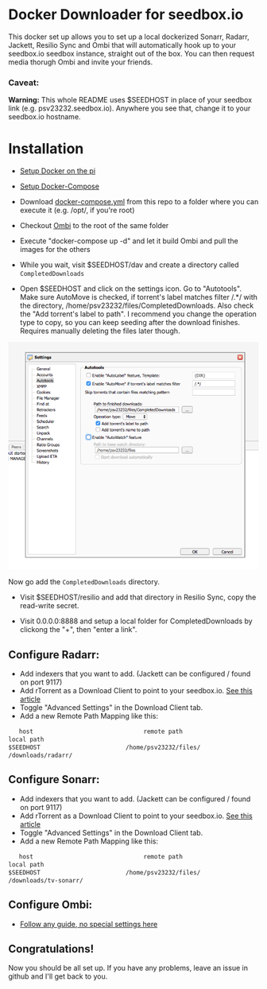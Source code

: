 # Docker Downloader for seedbox.io

This docker set up allows you to set up a local dockerized Sonarr, Radarr, Jackett, Resilio Sync and Ombi that will automatically hook up to your seedbox.io seedbox instance, straight out of the box. You can then request media thorugh Ombi and invite your friends.

### Caveat:

**Warning:** This whole README uses $SEEDHOST in place of your seedbox link (e.g. psv23232.seedbox.io). Anywhere you see that, change it to your seedbox.io hostname.


# Installation

* [Setup Docker on the pi](https://blog.hypriot.com/getting-started-with-docker-and-linux-on-the-raspberry-pi/)

* [Setup Docker-Compose](https://www.berthon.eu/2017/getting-docker-compose-on-raspberry-pi-arm-the-easy-way/)

* Download [docker-compose.yml](https://raw.githubusercontent.com/Fredddi43/seedboxio-docker-downloader-raspberry/master/docker-compose.yml) from this repo to a folder where you can execute it (e.g. /opt/, if you're root)

* Checkout [Ombi](https://github.com/linuxserver/docker-ombi-armhf) to the root of the same folder

* Execute "docker-compose up -d" and let it build Ombi and pull the images for the others

* While you wait, visit $SEEDHOST/dav  and create a directory called `CompletedDownloads`

* Open $SEEDHOST  and click on the settings icon. Go to "Autotools". Make sure AutoMove is checked, if torrent's label matches filter /.*/ with the directory, /home/psv23232/files/CompletedDownloads. Also check the "Add torrent's label to path". I recommend you change the operation type to copy, so you can keep seeding after the download finishes. Requires manually deleting the files later though.

![rTorrent Settings](https://github.com/Fredddi43/seedboxio-docker-downloader-raspberry/blob/master/assets/rtorrent_settings.png)

Now go add the `CompletedDownloads` directory.

* Visit $SEEDHOST/resilio and add that directory in Resilio Sync, copy the read-write secret.

* Visit 0.0.0.0:8888 and setup a local folder for CompletedDownloads by clickong the "+", then "enter a link".

## Configure Radarr:

* Add indexers that you want to add. (Jackett can be configured / found on port 9117)
* Add rTorrent as a Download Client to point to your seedbox.io. [See this article](https://panel.seedbox.io/index.php?rp=/knowledgebase/41/How-to-connect-Sonarr-to-your-service.html)
* Toggle "Advanced Settings" in the Download Client tab.
* Add a new Remote Path Mapping like this:

```
   host                               remote path                                        local path
$SEEDHOST                        /home/psv23232/files/                                       /downloads/radarr/

```

## Configure Sonarr: 

* Add indexers that you want to add. (Jackett can be configured / found on port 9117)
* Add rTorrent as a Download Client to point to your seedbox.io. [See this article](https://panel.seedbox.io/index.php?rp=/knowledgebase/41/How-to-connect-Sonarr-to-your-service.html)
* Toggle "Advanced Settings" in the Download Client tab.
* Add a new Remote Path Mapping like this:

```
   host                               remote path                                        local path
$SEEDHOST                        /home/psv23232/files/                                       /downloads/tv-sonarr/

```
## Configure Ombi:

* [Follow any guide, no special settings here](https://github.com/Cloudbox/Cloudbox/wiki/Install:-Ombi)


## Congratulations!

Now you should be all set up. If you have any problems, leave an issue in github and I'll get back to you.

